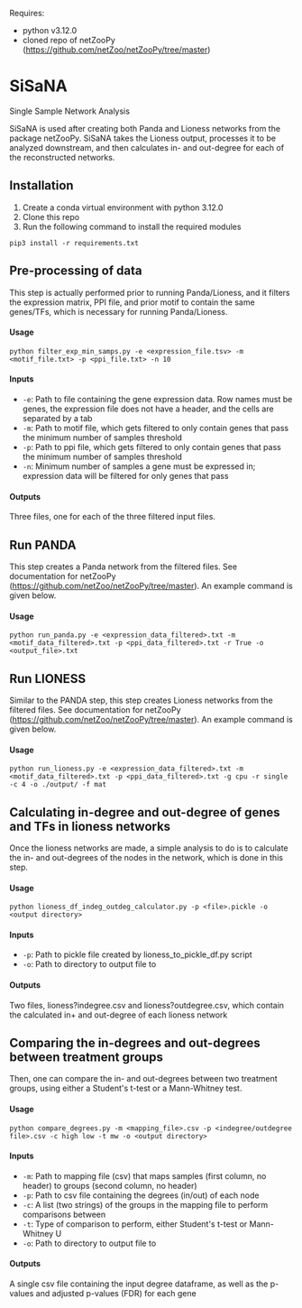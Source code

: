 Requires:
 - python v3.12.0
 - cloned repo of netZooPy (https://github.com/netZoo/netZooPy/tree/master)

# SiSaNA
Single Sample Network Analysis

SiSaNA is used after creating both Panda and Lioness networks from the package netZooPy. SiSaNA takes the Lioness output, processes it to be analyzed downstream, and then calculates in- and out-degree for each of the reconstructed networks.

## Installation
1. Create a conda virtual environment with python 3.12.0
2. Clone this repo
3. Run the following command to install the required modules
```
pip3 install -r requirements.txt
```

## Pre-processing of data
This step is actually performed prior to running Panda/Lioness, and it filters the expression matrix, PPI file, and prior motif to contain the same genes/TFs, which is necessary for running Panda/Lioness.

#### Usage
```
python filter_exp_min_samps.py -e <expression_file.tsv> -m <motif_file.txt> -p <ppi_file.txt> -n 10
```

#### Inputs
 - `-e`: Path to file containing the gene expression data. Row names must be genes, the expression file does not have a header, and the cells are separated by a tab
 - `-m`: Path to motif file, which gets filtered to only contain genes that pass the minimum number of samples threshold
 - `-p`: Path to ppi file, which gets filtered to only contain genes that pass the minimum number of samples threshold
 - `-n`: Minimum number of samples a gene must be expressed in; expression data will be filtered for only genes that pass

#### Outputs
Three files, one for each of the three filtered input files. 


## Run PANDA
This step creates a Panda network from the filtered files. See documentation for netZooPy (https://github.com/netZoo/netZooPy/tree/master). An example command is given below.

#### Usage
```
python run_panda.py -e <expression_data_filtered>.txt -m <motif_data_filtered>.txt -p <ppi_data_filtered>.txt -r True -o <output_file>.txt
```


## Run LIONESS
Similar to the PANDA step, this step creates Lioness networks from the filtered files. See documentation for netZooPy (https://github.com/netZoo/netZooPy/tree/master). An example command is given below.

#### Usage
```
python run_lioness.py -e <expression_data_filtered>.txt -m <motif_data_filtered>.txt -p <ppi_data_filtered>.txt -g cpu -r single -c 4 -o ./output/ -f mat
```


## Calculating in-degree and out-degree of genes and TFs in lioness networks
Once the lioness networks are made, a simple analysis to do is to calculate the in- and out-degrees of the nodes in the network, which is done in this step.

#### Usage
```
python lioness_df_indeg_outdeg_calculator.py -p <file>.pickle -o <output directory>
```

#### Inputs
 - `-p`: Path to pickle file created by lioness_to_pickle_df.py script
 - `-o`: Path to directory to output file to

#### Outputs
Two files, lioness?indegree.csv and lioness?outdegree.csv, which contain the calculated in+ and out-degree of each lioness network 


## Comparing the in-degrees and out-degrees between treatment groups
Then, one can compare the in- and out-degrees between two treatment groups, using either a Student's t-test or a Mann-Whitney test.

#### Usage
```
python compare_degrees.py -m <mapping_file>.csv -p <indegree/outdegree file>.csv -c high low -t mw -o <output directory>
```

#### Inputs
 - `-m`: Path to mapping file (csv) that maps samples (first column, no header) to groups (second column, no header)
 - `-p`: Path to csv file containing the degrees (in/out) of each node
 - `-c`: A list (two strings) of the groups in the mapping file to perform comparisons between
 - `-t`: Type of comparison to perform, either Student's t-test or Mann-Whitney U 
 - `-o`: Path to directory to output file to

#### Outputs
A single csv file containing the input degree dataframe, as well as the p-values and adjusted p-values (FDR) for each gene
